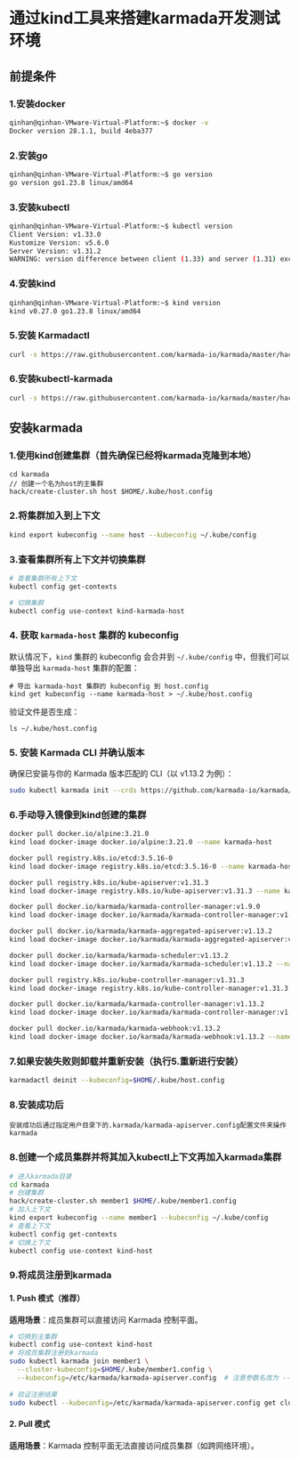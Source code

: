 # 通过kind工具来搭建karmada开发测试环境

## 前提条件

### 1.安装docker

```bash
qinhan@qinhan-VMware-Virtual-Platform:~$ docker -v
Docker version 28.1.1, build 4eba377
```

### 2.安装go

```bash
qinhan@qinhan-VMware-Virtual-Platform:~$ go version
go version go1.23.8 linux/amd64
```

### 3.安装kubectl

```bash
qinhan@qinhan-VMware-Virtual-Platform:~$ kubectl version
Client Version: v1.33.0
Kustomize Version: v5.6.0
Server Version: v1.31.2
WARNING: version difference between client (1.33) and server (1.31) exceeds the supported minor version skew of +/-1

```

### 4.安装kind

```bash
qinhan@qinhan-VMware-Virtual-Platform:~$ kind version
kind v0.27.0 go1.23.8 linux/amd64
```

### 5.安装 Karmadactl

```bash
curl -s https://raw.githubusercontent.com/karmada-io/karmada/master/hack/install-cli.sh | sudo bash
```

### 6.安装kubectl-karmada

```bash
curl -s https://raw.githubusercontent.com/karmada-io/karmada/master/hack/install-cli.sh | sudo bash -s kubectl-karmada
```

## 安装karmada

### 1.使用kind创建集群（首先确保已经将karmada克隆到本地）

```
cd karmada
// 创建一个名为host的主集群
hack/create-cluster.sh host $HOME/.kube/host.config
```

### 2.将集群加入到上下文

```bash
kind export kubeconfig --name host --kubeconfig ~/.kube/config
```

### 3.查看集群所有上下文并切换集群

```bash
# 查看集群所有上下文
kubectl config get-contexts

# 切换集群
kubectl config use-context kind-karmada-host
```

### 4. **获取 `karmada-host` 集群的 kubeconfig**

默认情况下，`kind` 集群的 kubeconfig 会合并到 `~/.kube/config` 中，但我们可以单独导出 `karmada-host` 集群的配置：

```
# 导出 karmada-host 集群的 kubeconfig 到 host.config
kind get kubeconfig --name karmada-host > ~/.kube/host.config
```

验证文件是否生成：

```
ls ~/.kube/host.config
```

### 5. **安装 Karmada CLI 并确认版本**

确保已安装与你的 Karmada 版本匹配的 CLI（以 v1.13.2 为例）：

```bash
sudo kubectl karmada init --crds https://github.com/karmada-io/karmada/releases/download/v1.13.2/crds.tar.gz --kubeconfig=$HOME/.kube/host.config
```

### 6.手动导入镜像到kind创建的集群 

```bash
docker pull docker.io/alpine:3.21.0
kind load docker-image docker.io/alpine:3.21.0 --name karmada-host

docker pull registry.k8s.io/etcd:3.5.16-0
kind load docker-image registry.k8s.io/etcd:3.5.16-0 --name karmada-host

docker pull registry.k8s.io/kube-apiserver:v1.31.3
kind load docker-image registry.k8s.io/kube-apiserver:v1.31.3 --name karmada-host

docker pull docker.io/karmada/karmada-controller-manager:v1.9.0
kind load docker-image docker.io/karmada/karmada-controller-manager:v1.9.0 --name karmada-host

docker pull docker.io/karmada/karmada-aggregated-apiserver:v1.13.2
kind load docker-image docker.io/karmada/karmada-aggregated-apiserver:v1.13.2 --name karmada-host

docker pull docker.io/karmada/karmada-scheduler:v1.13.2
kind load docker-image docker.io/karmada/karmada-scheduler:v1.13.2 --name karmada-host

docker pull registry.k8s.io/kube-controller-manager:v1.31.3
kind load docker-image registry.k8s.io/kube-controller-manager:v1.31.3 --name karmada-host

docker pull docker.io/karmada/karmada-controller-manager:v1.13.2
kind load docker-image docker.io/karmada/karmada-controller-manager:v1.13.2 --name karmada-host

docker pull docker.io/karmada/karmada-webhook:v1.13.2
kind load docker-image docker.io/karmada/karmada-webhook:v1.13.2 --name karmada-host

```

### 7.如果安装失败则卸载并重新安装（执行5.重新进行安装）

```bash
karmadactl deinit --kubeconfig=$HOME/.kube/host.config
```

### 8.安装成功后

```
安装成功后通过指定用户目录下的.karmada/karmada-apiserver.config配置文件来操作karmada
```

### 8.创建一个成员集群并将其加入kubectl上下文再加入karmada集群

```bash
# 进入karmada目录
cd karmada
# 创建集群
hack/create-cluster.sh member1 $HOME/.kube/member1.config
# 加入上下文
kind export kubeconfig --name member1 --kubeconfig ~/.kube/config
# 查看上下文
kubectl config get-contexts
# 切换上下文
kubectl config use-context kind-host

```

### 9.将成员注册到karmada

#### **1. Push 模式（推荐）**

**适用场景**：成员集群可以直接访问 Karmada 控制平面。

```bash
# 切换到主集群
kubectl config use-context kind-host
# 将成员集群注册到karmada
sudo kubectl karmada join member1 \
  --cluster-kubeconfig=$HOME/.kube/member1.config \
  --kubeconfig=/etc/karmada/karmada-apiserver.config  # 注意参数名改为 --kubeconfig
  
# 验证注册结果
sudo kubectl --kubeconfig=/etc/karmada/karmada-apiserver.config get clusters

```

#### **2. Pull 模式**

**适用场景**：Karmada 控制平面无法直接访问成员集群（如跨网络环境）。
